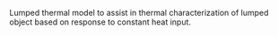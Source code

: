 Lumped thermal model to assist in thermal characterization of lumped object based on response to constant heat input.
